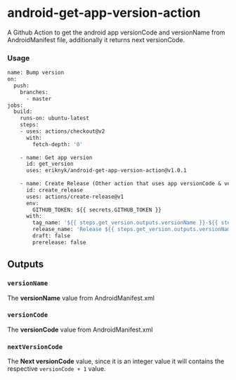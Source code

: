 # android-get-app-version-action

A Github Action to get the android app versionCode and versionName from AndroidManifest file, additionally it returns next versionCode.

### Usage

```Dockerfile
name: Bump version
on:
  push:
    branches:
      - master
jobs:
  build:
    runs-on: ubuntu-latest
    steps:
    - uses: actions/checkout@v2
      with:
        fetch-depth: '0'
    
    - name: Get app version
      id: get_version
      uses: eriknyk/android-get-app-version-action@v1.0.1
    
    - name: Create Release (Other action that uses app versionCode & versionName)
      id: create_release
      uses: actions/create-release@v1
      env:
        GITHUB_TOKEN: ${{ secrets.GITHUB_TOKEN }}
      with:
        tag_name: '${{ steps.get_version.outputs.versionName }}-${{ steps.get_version.outputs.nextVersionCode }}'
        release_name: 'Release ${{ steps.get_version.outputs.versionName }}-${{ steps.get_version.outputs.nextVersionCode }}'
        draft: false
        prerelease: false
```

## Outputs

### `versionName`

The **versionName** value from AndroidManifest.xml

### `versionCode` 
  
The **versionCode** value from AndroidManifest.xml

###  `nextVersionCode`
    
The **Next versionCode** value, since it is an integer value it will contains the respective `versionCode + 1`  value.

